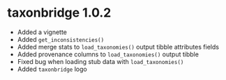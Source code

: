 # taxonbridge 1.0.2

* Added a vignette
* Added `get_inconsistencies()`
* Added merge stats to `load_taxonomies()` output tibble attributes fields
* Added provenance columns to `load_taxonomies()` output tibble
* Fixed bug when loading stub data with `load_taxonomies()`
* Added `taxonbridge` logo
